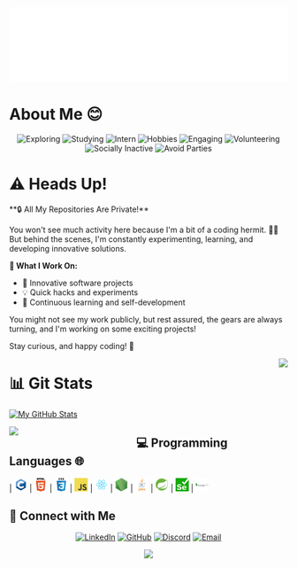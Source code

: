 <img src="https://github.com/datt03/MyInfo/blob/main/dynamic.svg"/>

<h1>About Me 😊</h1>

<p align="center">
    <img src="https://img.shields.io/badge/Exploring-new%20technologies-blue?style=flat&logo=exploration" alt="Exploring">
    <img src="https://img.shields.io/badge/Studying-4th%20year%20student-orange?style=flat&logo=study" alt="Studying">
    <img src="https://img.shields.io/badge/Intern-EPAM%20Systems-green?style=flat&logo=work" alt="Intern">
    <img src="https://img.shields.io/badge/Hobbies-Explore%20technology-red?style=flat&logo=technology" alt="Hobbies">
    <img src="https://img.shields.io/badge/Engaging-Student%20clubs-purple?style=flat&logo=clubs" alt="Engaging">
    <img src="https://img.shields.io/badge/Volunteering-Social%20initiatives-blue?style=flat&logo=volunteering" alt="Volunteering">
    <img src="https://img.shields.io/badge/Socially%20Inactive-Introvert-lightgrey?style=flat&logo=social" alt="Socially Inactive">
    <img src="https://img.shields.io/badge/Parties-Avoid-black?style=flat&logo=party" alt="Avoid Parties">
</p>

<h1>⚠️ Heads Up!</h1>
**🔒 All My Repositories Are Private!**

You won't see much activity here because I'm a bit of a coding hermit. 🧙‍♂️ But behind the scenes, I'm constantly experimenting, learning, and developing innovative solutions.

**🔧 What I Work On:**
- 🚀 Innovative software projects
- 💡 Quick hacks and experiments
- 🌱 Continuous learning and self-development

You might not see my work publicly, but rest assured, the gears are always turning, and I'm working on some exciting projects!

Stay curious, and happy coding! 🚀


[//]: # (<img align='right' src="https://raw.githubusercontent.com/iCharlesZ/FigureBed/master/img/octocat.gif" width="230">)

<img align="right" src="https://github.com/rajput2107/rajput2107/blob/master/Assets/Developer.gif"/>
<h1>📊 Git Stats</h1>

[![My GitHub Stats](https://github-readme-stats.vercel.app/api?username=datt03&show_icons=true&title_color=fff&icon_color=79ff97&text_color=9f9f9f&bg_color=151515)](https://github.com/datt03)

<img align='left' src="https://media.giphy.com/media/M9gbBd9nbDrOTu1Mqx/giphy.gif" width="230">


<h2>💻 Programming Languages 🌐</h2>

| [<img src="https://raw.githubusercontent.com/github/explore/master/topics/c/c.png" alt="C" width="24">](https://en.wikipedia.org/wiki/C_(programming_language)) | [<img src="https://raw.githubusercontent.com/github/explore/master/topics/html/html.png" alt="HTML" width="24">](https://developer.mozilla.org/en-US/docs/Web/HTML) | [<img src="https://raw.githubusercontent.com/github/explore/master/topics/css/css.png" alt="CSS" width="24">](https://developer.mozilla.org/en-US/docs/Web/CSS) | [<img src="https://raw.githubusercontent.com/github/explore/master/topics/javascript/javascript.png" alt="JavaScript" width="24">](https://developer.mozilla.org/en-US/docs/Web/JavaScript) | [<img src="https://raw.githubusercontent.com/github/explore/master/topics/react/react.png" alt="React" width="24">](https://reactjs.org/) | [<img src="https://raw.githubusercontent.com/github/explore/master/topics/nodejs/nodejs.png" alt="Node.js" width="24">](https://nodejs.org/) | [<img src="https://raw.githubusercontent.com/github/explore/master/topics/java/java.png" alt="Java" width="24">](https://www.java.com/) | [<img src="https://raw.githubusercontent.com/github/explore/master/topics/spring-boot/spring-boot.png" alt="Spring Boot" width="24">](https://spring.io/projects/spring-boot) | [<img src="https://raw.githubusercontent.com/github/explore/master/topics/selenium/selenium.png" alt="Selenium" width="24">](https://www.selenium.dev/) | [<img src="https://raw.githubusercontent.com/github/explore/master/topics/mongodb/mongodb.png" alt="MongoDB" width="24">](https://www.mongodb.com/)

<h2>🤝 Connect with Me</h2>
<p align="center">
<a href="https://www.linkedin.com/in/debadatta-pujhari-072a622b5" target="_blank"><img alt="LinkedIn" src="https://img.shields.io/badge/LinkedIn-www.linkedin.com/in/debadatta--pujhari--072a622b5-blue?style=flat&logo=linkedin"></a>
<a href="https://github.com/datt03" target="_blank"><img alt="GitHub" src="https://img.shields.io/badge/GitHub-github.com/datt03-blue?style=flat&logo=github"></a>
<a href="https://discord.com/users/debadatta0821" target="_blank"><img alt="Discord" src="https://img.shields.io/badge/Discord-debadatta0821-blue?style=flat&logo=discord"></a>
<a href="mailto:debadattapujhari03@gmail.com"><img alt="Email" src="https://img.shields.io/badge/Email-debadattapujhari03@gmail.com-blue?style=flat&logo=gmail"></a>
</p>

<p align="center">
  <img src="https://github.com/thompsonemerson/thompsonemerson/raw/master/cover-thompson.png" />
</p>
